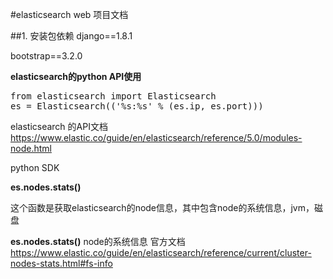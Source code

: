 #elasticsearch web 项目文档

##1. 安装包依赖
django==1.8.1

bootstrap==3.2.0


__elasticsearch的python API使用__
<pre>
from elasticsearch import Elasticsearch
es = Elasticsearch(('%s:%s' % (es.ip, es.port)))
</pre>

elasticsearch 的API文档
https://www.elastic.co/guide/en/elasticsearch/reference/5.0/modules-node.html


python SDK

__es.nodes.stats()__

这个函数是获取elasticsearch的node信息，其中包含node的系统信息，jvm，磁盘

__es.nodes.stats()__
node的系统信息
官方文档
https://www.elastic.co/guide/en/elasticsearch/reference/current/cluster-nodes-stats.html#fs-info